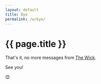```yaml
---
layout: default
title: Bye
permalink: /w/bye/
---
```


# {{ page.title }}

That's it, no more messages from [The Wick](http://adriano.latorre.info/w/).

See you!

😊
